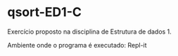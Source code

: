 # qsort-ED1-C
Exercício proposto na disciplina de Estrutura de dados 1.

Ambiente onde o programa é executado: Repl-it
